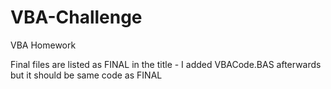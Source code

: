 # VBA-Challenge
VBA Homework

Final files are listed as FINAL in the title  - I added VBACode.BAS afterwards but it should be same code as FINAL

